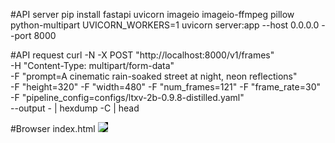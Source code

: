 #API server
pip install fastapi uvicorn imageio imageio-ffmpeg pillow python-multipart
UVICORN_WORKERS=1 uvicorn server:app --host 0.0.0.0 --port 8000

#API request
curl -N -X POST "http://localhost:8000/v1/frames" \
  -H "Content-Type: multipart/form-data" \
  -F "prompt=A cinematic rain-soaked street at night, neon reflections" \
  -F "height=320" -F "width=480" -F "num_frames=121" -F "frame_rate=30" \
  -F "pipeline_config=configs/ltxv-2b-0.9.8-distilled.yaml" \
  --output - | hexdump -C | head

#Browser index.html
<img src="http://localhost:8000/v1/frames" style="max-width: 100%; background:#000" />

